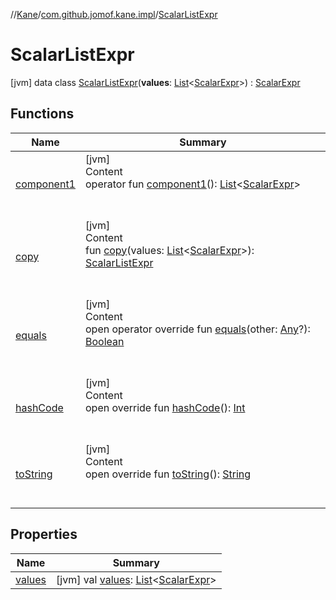 //[Kane](../../index.md)/[com.github.jomof.kane.impl](../index.md)/[ScalarListExpr](index.md)



# ScalarListExpr  
 [jvm] data class [ScalarListExpr](index.md)(**values**: [List](https://kotlinlang.org/api/latest/jvm/stdlib/kotlin.collections/-list/index.html)<[ScalarExpr](../-scalar-expr/index.md)>) : [ScalarExpr](../-scalar-expr/index.md)   


## Functions  
  
|  Name|  Summary| 
|---|---|
| <a name="com.github.jomof.kane.impl/ScalarListExpr/component1/#/PointingToDeclaration/"></a>[component1](component1.md)| <a name="com.github.jomof.kane.impl/ScalarListExpr/component1/#/PointingToDeclaration/"></a>[jvm]  <br>Content  <br>operator fun [component1](component1.md)(): [List](https://kotlinlang.org/api/latest/jvm/stdlib/kotlin.collections/-list/index.html)<[ScalarExpr](../-scalar-expr/index.md)>  <br><br><br>
| <a name="com.github.jomof.kane.impl/ScalarListExpr/copy/#kotlin.collections.List[com.github.jomof.kane.impl.ScalarExpr]/PointingToDeclaration/"></a>[copy](copy.md)| <a name="com.github.jomof.kane.impl/ScalarListExpr/copy/#kotlin.collections.List[com.github.jomof.kane.impl.ScalarExpr]/PointingToDeclaration/"></a>[jvm]  <br>Content  <br>fun [copy](copy.md)(values: [List](https://kotlinlang.org/api/latest/jvm/stdlib/kotlin.collections/-list/index.html)<[ScalarExpr](../-scalar-expr/index.md)>): [ScalarListExpr](index.md)  <br><br><br>
| <a name="kotlin/Any/equals/#kotlin.Any?/PointingToDeclaration/"></a>[equals](../../com.github.jomof.kane.impl.types/-double-algebraic-type/index.md#%5Bkotlin%2FAny%2Fequals%2F%23kotlin.Any%3F%2FPointingToDeclaration%2F%5D%2FFunctions%2F-931635057)| <a name="kotlin/Any/equals/#kotlin.Any?/PointingToDeclaration/"></a>[jvm]  <br>Content  <br>open operator override fun [equals](../../com.github.jomof.kane.impl.types/-double-algebraic-type/index.md#%5Bkotlin%2FAny%2Fequals%2F%23kotlin.Any%3F%2FPointingToDeclaration%2F%5D%2FFunctions%2F-931635057)(other: [Any](https://kotlinlang.org/api/latest/jvm/stdlib/kotlin/-any/index.html)?): [Boolean](https://kotlinlang.org/api/latest/jvm/stdlib/kotlin/-boolean/index.html)  <br><br><br>
| <a name="kotlin/Any/hashCode/#/PointingToDeclaration/"></a>[hashCode](../../com.github.jomof.kane.impl.types/-double-algebraic-type/index.md#%5Bkotlin%2FAny%2FhashCode%2F%23%2FPointingToDeclaration%2F%5D%2FFunctions%2F-931635057)| <a name="kotlin/Any/hashCode/#/PointingToDeclaration/"></a>[jvm]  <br>Content  <br>open override fun [hashCode](../../com.github.jomof.kane.impl.types/-double-algebraic-type/index.md#%5Bkotlin%2FAny%2FhashCode%2F%23%2FPointingToDeclaration%2F%5D%2FFunctions%2F-931635057)(): [Int](https://kotlinlang.org/api/latest/jvm/stdlib/kotlin/-int/index.html)  <br><br><br>
| <a name="com.github.jomof.kane.impl/ScalarListExpr/toString/#/PointingToDeclaration/"></a>[toString](to-string.md)| <a name="com.github.jomof.kane.impl/ScalarListExpr/toString/#/PointingToDeclaration/"></a>[jvm]  <br>Content  <br>open override fun [toString](to-string.md)(): [String](https://kotlinlang.org/api/latest/jvm/stdlib/kotlin/-string/index.html)  <br><br><br>


## Properties  
  
|  Name|  Summary| 
|---|---|
| <a name="com.github.jomof.kane.impl/ScalarListExpr/values/#/PointingToDeclaration/"></a>[values](values.md)| <a name="com.github.jomof.kane.impl/ScalarListExpr/values/#/PointingToDeclaration/"></a> [jvm] val [values](values.md): [List](https://kotlinlang.org/api/latest/jvm/stdlib/kotlin.collections/-list/index.html)<[ScalarExpr](../-scalar-expr/index.md)>   <br>

